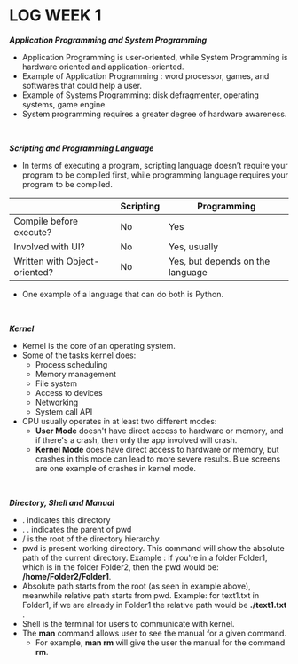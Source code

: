 ﻿# LOG WEEK 1

***Application Programming and System Programming***
 - Application Programming is user-oriented, while System Programming is hardware oriented and application-oriented.
 - Example of Application Programming : word processor, games, and softwares that could help a user.
 - Example of Systems Programming: disk defragmenter, operating systems, game engine.
 - System programming requires a greater degree of hardware awareness.
<br />

***Scripting and Programming Language***

 - In terms of executing a program, scripting language doesn’t require your program to be compiled first, while programming language requires your program to be compiled.
 
|                |Scripting                        |Programming                      |
|----------------|-------------------------------|-----------------------------|
|Compile before execute?|No          |Yes            |
|Involved with UI?         |No           |Yes, usually            |
|Written with Object-oriented?         |No|Yes, but depends on the language
 - One example of a language that can do both is Python.
<br />

***Kernel***

 - Kernel is the core of an operating system.
 - Some of the tasks kernel does:
	 - Process scheduling
	 - Memory management
	 - File system
	 - Access to devices
	 - Networking
	 - System call API
 - CPU usually operates in at least two different modes:
	 - **User Mode** doesn't have direct access to hardware or memory, and if there's a crash, then only the app involved will crash.
	 - **Kernel Mode** does have direct access to hardware or memory, but crashes in this mode can lead to more severe results. Blue screens are one example of crashes in kernel mode.
<br />

***Directory, Shell and Manual***

 - . indicates this directory
 - . . indicates the parent of pwd
 - / is the root of the directory hierarchy
 - pwd is present working directory. This command will show the absolute path of the current directory. Example : if you're in a folder Folder1, which is in the folder Folder2, then the pwd would be: **/home/Folder2/Folder1**.
 - Absolute path starts from the root (as seen in example above), meanwhile relative path starts from pwd. Example: for text1.txt in Folder1, if we are already in Folder1 the relative path would be **./text1.txt** .
 - Shell is the terminal for users to communicate with kernel.
 - The **man** command allows user to see the manual for a given command.
	 - For example, **man rm** will give the user the manual for the command **rm**.

